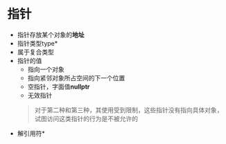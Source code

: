 # 指针

- 指针存放某个对象的**地址**
- 指针类型type*
- 属于复合类型
- 指针的值
  - 指向一个对象
  - 指向紧邻对象所占空间的下一个位置
  - 空指针，字面值**nullptr**
  - 无效指针
  > 对于第二种和第三种，其使用受到限制，这些指针没有指向具体对象，试图访问这类指针的行为是不被允许的
- 解引用符*